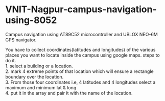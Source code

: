 # VNIT-Nagpur-campus-navigation-using-8052

Campus navigation using AT89C52 microcontroller and UBLOX NEO-6M GPS navigator.<br/>

You have to collect coordinates(latitudes and longitudes) of the various places you want to locate inside the campus using google maps.
steps to do it.<br/>
    1. select a building or a location.<br/>
    2. mark 4 extreme points of that location which will ensure a rectangle boundary over the location.<br/>
    3. From those four coordinates i.e, 4 latitudes and 4 longitudes select a maximum and minimum lat & long.<br/>
    4. put it in the array and pair it with the name of the location.<br/>
